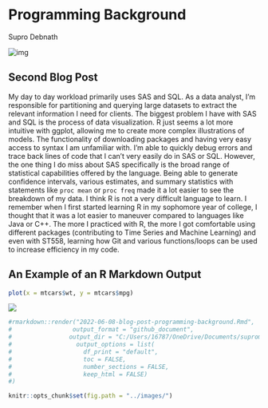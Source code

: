 Programming Background
================
Supro Debnath

![img](/images/image.jpeg)

## Second Blog Post

My day to day workload primarily uses SAS and SQL. As a data analyst,
I’m responsible for partitioning and querying large datasets to extract
the relevant information I need for clients. The biggest problem I have
with SAS and SQL is the process of data visualization. R just seems a
lot more intuitive with ggplot, allowing me to create more complex
illustrations of models. The functionality of downloading packages and
having very easy access to syntax I am unfamiliar with. I’m able to
quickly debug errors and trace back lines of code that I can’t very
easily do in SAS or SQL. However, the one thing I do miss about SAS
specifically is the broad range of statistical capabilities offered by
the language. Being able to generate confidence intervals, various
estimates, and summary statistics with statements like `proc mean` or
`proc freq` made it a lot easier to see the breakdown of my data. I
think R is not a very difficult language to learn. I remember when I
first started learning R in my sophomore year of college, I thought that
it was a lot easier to maneuver compared to languages like Java or C++.
The more I practiced with R, the more I got comfortable using different
packages (contributing to Time Series and Machine Learning) and even
with ST558, learning how Git and various functions/loops can be used to
increase efficiency in my code.

## An Example of an R Markdown Output

``` r
plot(x = mtcars$wt, y = mtcars$mpg)
```

![](C:/Users/16787/OneDrive/Documents/suproman98.github.io/_posts/2022-06-08-blog-post-programming-background_files/figure-gfm/unnamed-chunk-1-1.png)<!-- -->

``` r
#rmarkdown::render("2022-06-08-blog-post-programming-background.Rmd", 
#                 output_format = "github_document",
#                output_dir = "C:/Users/16787/OneDrive/Documents/suproman98.github.io/_posts",
#                  output_options = list(
#                    df_print = "default",
#                    toc = FALSE,
#                    number_sections = FALSE,
#                    keep_html = FALSE)
#)
```

``` r
knitr::opts_chunk$set(fig.path = "../images/")
```
